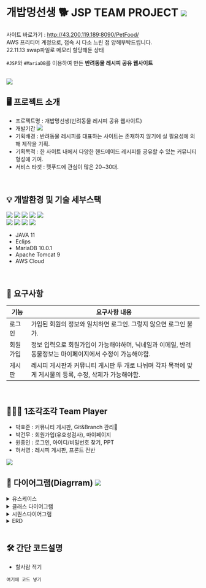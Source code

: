 # 개밥멍선생 🐕 JSP TEAM PROJECT <img src="https://img.shields.io/badge/JSP-EF2D5E?style=flat-square&logo=Java&logoColor=white">

사이트 바로가기 : http://43.200.119.189:8090/PetFood/ <br>
AWS 프리티어 계정으로, 접속 시 다소 느린 점 양해부탁드립니다. <br>
22.11.13 swap파일로 메모리 할당해둔 상태 <br>

 `#JSP`와 `#MariaDB`를 이용하여 만든 **반려동물 레시피 공유 웹사이트**  
<br>

<img src="http://hohk.dothome.co.kr/load/data/kt180401/166713209173209824.gif">

<br>

## 🖥 프로젝트 소개
- 프로젝트명 : 개밥멍선생(반려동물 레시피 공유 웹사이트)
- 개발기간 <img src="https://img.shields.io/badge/22/10/17 ~ 22/10/28(2주)-ffce66?style=flat&logo=java&logoColor=white">
- 기획배경 : 반려동물 레시피를 대표하는 사이트는 존재하지 않기에 실 필요성에 의해 제작을 기획.
- 기획목적 : 한 사이트 내에서 다양한 핸드메이드 레시피를 공유할 수 있는 커뮤니티 형성에 기여.
- 서비스 타겟 : 펫푸드에 관심이 많은 20~30대.
<br>

## 💡 개발환경 및 기술 세부스택 
<img src="https://camo.githubusercontent.com/a0f9c9f1295e65f8c081e5e6073840e309726163c310542f8c0acb5aa60ba5ad/68747470733a2f2f696d672e736869656c64732e696f2f62616467652f4a4156412d3030373339363f7374796c653d666f722d7468652d6261646765266c6f676f3d6a617661266c6f676f436f6c6f723d7768697465"> <img src="https://img.shields.io/badge/Eclipse IDE-2C2255?style=for-the-badge&logo=Eclipse IDE&logoColor=white"> <img src="https://img.shields.io/badge/MariaDB-003545?style=for-the-badge&logo=MariaDB&logoColor=white"> <img src="https://img.shields.io/badge/Apache Tomcat-F8DC75?style=for-the-badge&logo=Apache Tomcat&logoColor=black"> <img src="https://img.shields.io/badge/Amazon AWS-232F3E?style=for-the-badge&logo=Amazon AWS&logoColor=white"><br>
<img src="https://img.shields.io/badge/HTML5-E34F26?style=for-the-badge&logo=HTML5&logoColor=white">
<img src="https://img.shields.io/badge/CSS3-1572B6?style=for-the-badge&logo=CSS3&logoColor=white">
<img src="https://img.shields.io/badge/JSS-F7DF1E?style=for-the-badge&logo=JSS&logoColor=black">
<img src="https://img.shields.io/badge/Bootstrap-7952B3?style=for-the-badge&logo=Bootstrap&logoColor=white">
- JAVA 11
- Eclips 
- MariaDB 10.0.1
- Apache Tomcat 9
- AWS Cloud


<br>

## 🚀 요구사항
|기능|요구사항 내용|
|--|------|
|로그인|가입된 회원의 정보와 일치하면 로그인. 그렇지 않으면 로그인 불가.|
|회원가입|정보 입력으로 회원가입이 가능해야하며, 닉네임과 이메일, 반려동물정보는 마이페이지에서 수정이 가능해야함.|
|게시판|레시피 게시판과 커뮤니티 게시판 두 개로 나뉘며 각자 목적에 맞게 게시물의 등록, 수정, 삭제가 가능해야함.|

<br>

## 🙋‍♂️🙋 1조각조각 Team Player
- 박효준 : 커뮤니티 게시판, Git&Branch 관리🧵
- 박건무 : 회원가입(유효성검사), 마이페이지
- 원종인 : 로그인, 아이디/비밀번호 찾기, PPT
- 허서영 : 레시피 게시판, 프론트 전반
<img src="http://hohk.dothome.co.kr/upload/git.png">

<br>



## 📌 다이어그램(Diagrram) <img src="https://img.shields.io/badge/new-ffce66?style=flat&logo=java&logoColor=white">
<details>
<summary>유스케이스</summary>
<div markdown="1">
<img src="http://hohk.dothome.co.kr/upload/use.png">
</div>
</details>

<details>
<summary>클래스 다이어그램</summary>
<div markdown="1">
<img src="http://hohk.dothome.co.kr/upload/class.png">
</div>
</details>

<details>
<summary>시퀀스다이어그램</summary>
<div markdown="1">
- 로그인
<img src="http://hohk.dothome.co.kr/upload/s1.png">

<br>

- 회원가입
<img src="http://hohk.dothome.co.kr/upload/s2.png">

<br>

- 게시판
<img src="http://hohk.dothome.co.kr/upload/s3.png">

</div>
</details>

<details>
<summary>ERD</summary>
<div markdown="1">

<img src="http://hohk.dothome.co.kr/upload/ERD.png">
</div>
</details>

<br>

## 🛠 간단 코드설명
- 할사람 적기
```
여기에 코드 넣기
```


